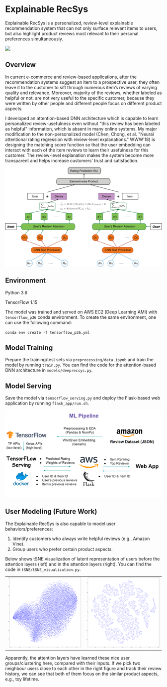 # Explainable RecSys
Explainable RecSys is a personalized, review-level explainable recommendation system that can not only surface relevant items to users, but also highlight product reviews most relevant to their personal preferences simultaneously.

<img src="https://github.com/CoserU/Explainable-RecSys/blob/master/figures/webapp.gif">

## Overview
In current e-commerce and review-based applications, after the recommendation systems suggest an item to a prospective user, they often leave it to the customer to sift through numerous item’s reviews of varying quality and relevance. Moreover, majority of the reviews, whether labeled as helpful or not, are not very useful to the specific customer, because they were written by other people and different people focus on different product aspects.

I developed an attention-based DNN architecture which is capable to learn personalized review-usefulness even without "this review has been labeled as helpful" information, which is absent in many online systems. My major modification to the non-personalized model (Chen, Chong, et al. "Neural attentional rating regression with review-level explanations." WWW'18) is designing the matching score function so that the user embedding can interact with each of the item reviews to learn their usefulness for this customer. The review-level explanation makes the system become more transparent and helps increase customers’ trust and satisfaction.

<img src="https://github.com/CoserU/Explainable-RecSys/blob/master/figures/DNN_architecture.png">

## Environment
Python 3.6

TensorFlow 1.15

The model was trained and served on AWS EC2 (Deep Learning AMI) with `tensorflow_p36` conda environment. To create the same environment, one can use the following command:

`conda env create -f tensorflow_p36.yml`

## Model Training
Prepare the training/test sets via `preprocessing/data.ipynb` and train the model by running `train.py`. You can find the code for the attention-based DNN architecture in `models/deeprecsys.py`.

## Model Serving
Save the model via `tensorflow_serving.py` and deploy the Flask-based web application by running `flask_app/run.sh`.

<img src="https://github.com/CoserU/Explainable-RecSys/blob/master/figures/ML_pipeline.png">

## User Modeling (Future Work)
The Explainable RecSys is also capable to model user behaviors/preferences:
1. Identify customers who always write helpful reviews (e.g., Amazon Vine).
2. Group users who prefer certain product aspects.

Below shows tSNE visualization of latent representation of users before the attention layers (left) and in the attention layers (right). You can find the code in `tSNE/tSNE_visualization.py`.

<table><tr>
  <td> <img src="https://github.com/CoserU/Explainable-RecSys/blob/master/figures/tSNE_before_attention.png" /> </td>
  <td> <img src="https://github.com/CoserU/Explainable-RecSys/blob/master/figures/tSNE_in_attention.png" /> </td>
</tr></table>
    
Apparently, the attention layers have learned these nice user groups/clustering here, compared with their inputs. If we pick two neighbour users close to each other in the right figure and track their review history, we can see that both of them focus on the similar product aspects, e.g., toy lifetime.
